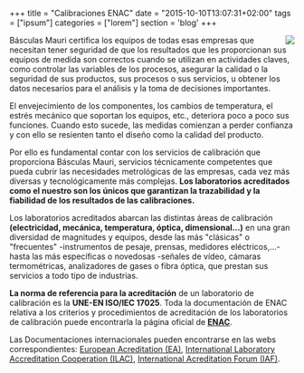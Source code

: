 +++
title = "Calibraciones ENAC"
date = "2015-10-10T13:07:31+02:00"
tags = ["ipsum"]
categories = ["lorem"]
section = 'blog'
+++

<img src="/img/projects/enac.jpeg" class="img-responsive" style="max-height: 200px; float: right!important;">
Básculas Mauri certifica los equipos de todas esas empresas que necesitan tener seguridad de que los resultados que les proporcionan sus equipos de medida son correctos cuando se utilizan en actividades claves, como controlar las variables de los procesos, asegurar la calidad o la seguridad de sus productos, sus procesos o sus servicios, u obtener los datos necesarios para el análisis y la toma de decisiones importantes.

El envejecimiento de los componentes, los cambios de temperatura, el estrés mecánico que soportan los equipos, etc., deteriora poco a poco sus funciones. Cuando esto sucede, las medidas comienzan a perder confianza y con ello se resienten tanto el diseño como la calidad del producto.

Por ello es fundamental contar con los servicios de calibración que proporciona Básculas Mauri, servicios técnicamente competentes que pueda cubrir las necesidades metrológicas de las empresas, cada vez más diversas y tecnológicamente más complejas. **Los laboratorios acreditados como el nuestro son los únicos que garantizan la trazabilidad y la fiabilidad de los resultados de las calibraciones.**

Los laboratorios acreditados abarcan las distintas áreas de calibración **(electricidad, mecánica, temperatura, óptica, dimensional...)** en una gran diversidad de magnitudes y equipos, desde las más "clásicas" o "frecuentes" -instrumentos de pesaje, prensas, medidores eléctricos,...- hasta las más específicas o novedosas -señales de vídeo, cámaras termométricas, analizadores de gases o fibra óptica, que prestan sus servicios a todo tipo de industrias.

**La norma de referencia para la acreditación** de un laboratorio de calibración es la **UNE-EN ISO/IEC 17025**. Toda la documentación de ENAC relativa a los criterios y procedimientos de acreditación de los laboratorios de calibración puede encontrarla la página oficial de <b><a href="https://www.enac.es" target="_blank">ENAC</a></b>.

Las Documentaciones internacionales pueden encontrarse en las webs correspondientes:
<a href="https://european-accreditation.org/" target="_blank">European Acreditation (EA)</a>,
<a href="https://ilac.org/" target="_blank">International Laboratory Accreditation Cooperation (ILAC)</a>,
<a href="https://www.iaf.nu" target="_blank">International Acreditation Forum (IAF)</a>.
